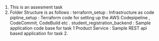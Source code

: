 1. This is an assesment task
2. Folder Structure is as follows :
   terraform_setup : Infrastructure as code
   pipline_setup : Terraform code for setting up the AWS Codepipeline , CodeCommit, CodeBuild etc .
   student_registration_backend : Sample application code base for task 1
   Product Service : Sample REST api based application for task 2. 
   
